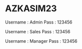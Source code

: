 # AZKASIM23

Username : Admin
Pass : 123456

Username : Sales
Pass : 123456

Username : Manager
Pass : 123456
